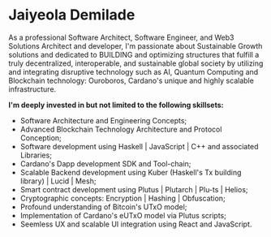 # Jaiyeola Demilade

As a professional Software Architect, Software Engineer, and Web3 Solutions Architect and developer, I'm passionate about Sustainable Growth solutions and dedicated to BUILDING and optimizing structures that fulfill a truly decentralized, interoperable, and sustainable global society by utilizing and integrating disruptive technology such as AI, Quantum Computing and Blockchain technology: Ouroboros, Cardano's unique and highly scalable infrastructure.

 **I'm deeply invested in but not limited to the following skillsets:**

* Software Architecture and Engineering Concepts;
* Advanced Blockchain Technology Architecture and Protocol Conception;
* Software development using Haskell | JavaScript | C++ and associated Libraries;
* Cardano's Dapp development SDK and Tool-chain;
* Scalable Backend development using Kuber (Haskell's Tx building library) | Lucid | Mesh;
* Smart contract development using Plutus | Plutarch | Plu-ts | Helios;
* Cryptographic concepts: Encryption | Hashing | Obfuscation;
* Profound understanding of Bitcoin's UTxO model;
* Implementation of Cardano's eUTxO model via Plutus scripts;
* Seemless UX and scalable UI integration using React and JavaScript.
